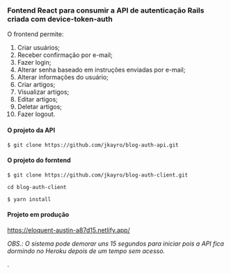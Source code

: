 ### Fontend React para consumir a API de autenticação Rails criada com device-token-auth

O frontend permite:

1. Criar usuários;
2. Receber confirmação por e-mail;
3. Fazer login;
4. Alterar senha baseado em instruções enviadas por e-mail;
5. Alterar informações do usuário;
6. Criar artigos;
7. Visualizar artigos;
8. Editar artigos;
9. Deletar artigos;
10. Fazer logout. 

#### O projeto da API

`$ git clone https://github.com/jkayro/blog-auth-api.git`

#### O projeto do forntend

`$ git clone https://github.com/jkayro/blog-auth-client.git`

`cd blog-auth-client`

`$ yarn install`

#### Projeto em produção

<https://eloquent-austin-a87d15.netlify.app/>


_OBS.: O sistema pode demorar uns 15 segundos para iniciar pois a API fica dormindo no Heroku depois de um tempo sem acesso._

.